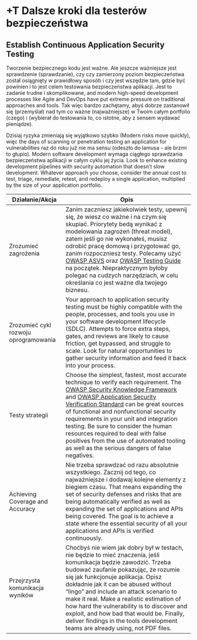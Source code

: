 # +T Dalsze kroki dla testerów bezpieczeństwa

## Establish Continuous Application Security Testing

Tworzenie bezpiecznego kodu jest ważne. Ale jeszcze ważniejsze jest sprawdzenie (sprawdzanie), czy czy zamierzony poziom bezpieczeństwa został osiągnięty w prawidłowy sposób i czy jest wszędzie tam, gdzie być powinien i to jest celem testowania bezpieczeństwa aplikacji. Jest to zadanie trudne i skomplikowane, and modern high-speed development processes like Agile and DevOps have put extreme pressure on traditional approaches and tools. Tak więc bardzo zachętamy, abyś dobrze zastanowił się (przemyślał) nad tym co ważne (najważniejsze) w Twoim całym portfolio (czego) i (wybierał do testowania to, co istotne, aby z sensem wydawać pieniądze).

Dzisiaj ryzyka zmieniają się wyjątkowo szybko (Modern risks move quickly), więc the days of scanning or penetration testing an application for vulnerabilities raz do roku już nie ma sensu (odeszło do lamusa - ale brzmi to głupio). Modern software development wymaga ciągłego sprawdzania bezpieczeństwa aplikacji w całym cyklu jej życia. Look to enhance existing development pipelines with security automation that doesn’t slow development. Whatever approach you choose, consider the annual cost to test, triage, remediate, retest, and redeploy a single application, multiplied by the size of your application portfolio.

| Działanie/Akcja | Opis |
| --- | --- |
| Zrozumieć zagrożenia | Zanim zaczniesz jakiekolwiek testy, upewnij się, że wiesz co ważne i na czym się skupiać. Priorytety bedą wynikać z modelowania zagrożeń (threat model), zatem jeśli go nie wykonałeś, musisz odrobić pracę domową i przygotować go, zanim rozpoczniesz testy. Polecamy użyć [OWASP ASVS](https://www.owasp.org/index.php/ASVS) oraz [OWASP Testing Guide](https://www.owasp.org/index.php/OWASP_Testing_Project) na początek. Niepraktycznym byłoby polegać na cudzych narzędziach, w celu określania co jest ważne dla twojego biznesu. |
| Zrozumieć cykl rozwoju oprogramowania | Your approach to application security testing must be highly compatible with the people, processes, and tools you use in your software development lifecycle (SDLC). Attempts to force extra steps, gates, and reviews are likely to cause friction, get bypassed, and struggle to scale. Look for natural opportunities to gather security information and feed it back into your process. |
| Testy strategii | Choose the simplest, fastest, most accurate technique to verify each requirement. The [OWASP Security Knowledge Framework](https://www.owasp.org/index.php/OWASP_Security_Knowledge_Framework) and [OWASP Application Security Verification Standard](https://www.owasp.org/index.php/ASVS) can be great sources of functional and nonfunctional security requirements in your unit and integration testing. Be sure to consider the human resources required to deal with false positives from the use of automated tooling as well as the serious dangers of false negatives.
| Achieving Coverage and Accuracy | Nie trzeba sprawdzać od razu absolutnie wszystkiego. Zacznij od tego, co najważniejsze i dodawaj kolejne elementy z biegiem czasu. That means expanding the set of security defenses and risks that are being automatically verified as well as expanding the set of applications and APIs being covered. The goal is to achieve a state where the essential security of all your applications and APIs is verified continuously. |
| Przejrzysta komunikacja wyników | Choćbyś nie wiem jak dobry był w testach, nie będzie to mieć znaczenia, jeśli komunikacja będzie zawodzić. Trzeba budować zaufanie pokazując, że rozumie się jak funkcjonuje aplikacja. Opisz dokładnie jak it can be abused without “lingo” and include an attack scenario to make it real. Make a realistic estimation of how hard the vulnerability is to discover and exploit, and how bad that would be. Finally, deliver findings in the tools development teams are already using, not PDF files. |


